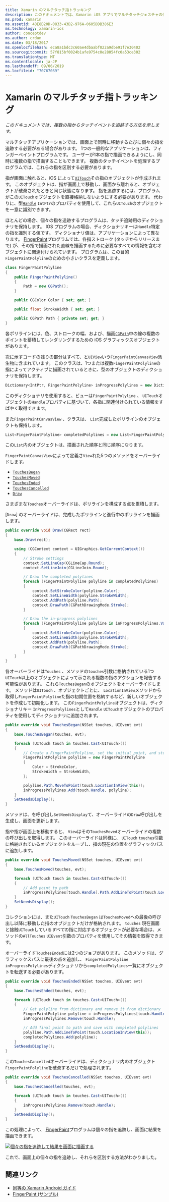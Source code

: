 ```yaml
---
title: Xamarin のマルチタッチ指トラッキング
description: このドキュメントでは、Xamarin iOS アプリでマルチタッチジェスチャの個々の指を追跡する方法について説明します。 フィンガーペイントアプリの例を中心にしています。
ms.prod: xamarin
ms.assetid: 48E8B20D-0833-43D2-976A-0605DDB386E3
ms.technology: xamarin-ios
author: conceptdev
ms.author: crdun
ms.date: 03/18/2017
ms.openlocfilehash: eca8a1bdc3c60ae4dbaabf022a9dbe91f7e30402
ms.sourcegitcommit: 57f815bf0024b1afe9754c0e28054fc0a53ce302
ms.translationtype: MT
ms.contentlocale: ja-JP
ms.lasthandoff: 09/06/2019
ms.locfileid: "70767039"
---
```

# <a name="multi-touch-finger-tracking-in-xamarinios"></a>Xamarin のマルチタッチ指トラッキング

_このドキュメントでは、複数の指からタッチイベントを追跡する方法を示します。_

マルチタッチアプリケーションでは、画面上で同時に移動するたびに個々の指を追跡する必要がある場合があります。 1つの一般的なアプリケーションは、フィンガーペイントプログラムです。 ユーザーが1本の指で描画できるようにし、同時に複数の指で描画することもできます。 複数のタッチイベントを処理するプログラムでは、これらの指を区別する必要があります。

指が画面に触れると、iOS によって[`UITouch`](xref:UIKit.UITouch)その指のオブジェクトが作成されます。 このオブジェクトは、指が画面上で移動し、画面から離れると、オブジェクトが破棄されたときと同じ状態になります。 指を追跡するには、プログラムがこの`UITouch`オブジェクトを直接格納しないようにする必要があります。 代わりに、型[`Handle`](xref:Foundation.NSObject.Handle) `IntPtr`のプロパティを使用して、これら`UITouch`のオブジェクトを一意に識別できます。

ほとんどの場合、個々の指を追跡するプログラムは、タッチ追跡用のディクショナリを保持します。 IOS プログラムの場合、ディクショナリキーは`Handle`特定の指を識別する値です。 ディクショナリ値は、アプリケーションによって異なります。 [FingerPaint](https://docs.microsoft.com/samples/xamarin/ios-samples/applicationfundamentals-fingerpaint)プログラムでは、各指ストローク (タッチからリリースまで) が、その指で描画された直線を描画するために必要なすべての情報を含むオブジェクトに関連付けられています。 プログラムは、この目的`FingerPaintPolyline`のための小さいクラスを定義します。

```csharp
class FingerPaintPolyline
{
    public FingerPaintPolyline()
    {
        Path = new CGPath();
    }

    public CGColor Color { set; get; }

    public float StrokeWidth { set; get; }

    public CGPath Path { private set; get; }
}
```

各ポリラインには、色、ストロークの幅、および、描画[`CGPath`](xref:CoreGraphics.CGPath)中の線の複数のポイントを蓄積してレンダリングするための iOS グラフィックスオブジェクトがあります。

次に示すコードの残りの部分はすべて、と`UIView`いう`FingerPaintCanvasView`派生物に含まれています。 このクラスは、1つまたは複数`FingerPaintPolyline`の指によってアクティブに描画されているときに、型のオブジェクトのディクショナリを保持します。

```csharp
Dictionary<IntPtr, FingerPaintPolyline> inProgressPolylines = new Dictionary<IntPtr, FingerPaintPolyline>();
```

このディクショナリを使用すると、ビューは`FingerPaintPolyline` 、 `UITouch`オブジェクトの`Handle`プロパティに基づいて、各指に関連付けられている情報をすばやく取得できます。

また`FingerPaintCanvasView` 、クラスは、 `List`完成したポリラインのオブジェクトも保持します。

```csharp
List<FingerPaintPolyline> completedPolylines = new List<FingerPaintPolyline>();
```

この`List`内のオブジェクトは、描画された順序と同じ順序になります。

`FingerPaintCanvasView`によって定義さ`View`れた5つのメソッドをオーバーライドします。

- [`TouchesBegan`](xref:UIKit.UIResponder.TouchesBegan(Foundation.NSSet,UIKit.UIEvent))
- [`TouchesMoved`](xref:UIKit.UIResponder.TouchesMoved(Foundation.NSSet,UIKit.UIEvent))
- [`TouchesEnded`](xref:UIKit.UIResponder.TouchesEnded(Foundation.NSSet,UIKit.UIEvent))
- [`TouchesCancelled`](xref:UIKit.UIResponder.TouchesCancelled(Foundation.NSSet,UIKit.UIEvent))
- [`Draw`](xref:UIKit.UIView.Draw(CoreGraphics.CGRect))

さまざまな`Touches`オーバーライドは、ポリラインを構成する点を累積します。

[`Draw`] のオーバーライドは、完成したポリラインと進行中のポリラインを描画します。

```csharp
public override void Draw(CGRect rect)
{
    base.Draw(rect);

    using (CGContext context = UIGraphics.GetCurrentContext())
    {
        // Stroke settings
        context.SetLineCap(CGLineCap.Round);
        context.SetLineJoin(CGLineJoin.Round);

        // Draw the completed polylines
        foreach (FingerPaintPolyline polyline in completedPolylines)
        {
            context.SetStrokeColor(polyline.Color);
            context.SetLineWidth(polyline.StrokeWidth);
            context.AddPath(polyline.Path);
            context.DrawPath(CGPathDrawingMode.Stroke);
        }

        // Draw the in-progress polylines
        foreach (FingerPaintPolyline polyline in inProgressPolylines.Values)
        {
            context.SetStrokeColor(polyline.Color);
            context.SetLineWidth(polyline.StrokeWidth);
            context.AddPath(polyline.Path);
            context.DrawPath(CGPathDrawingMode.Stroke);
        }
    }
}
```

各オーバーライドは`Touches` 、メソッドの`touches`引数に格納されている1つ`UITouch`以上のオブジェクトによって示される複数の指のアクションを報告する可能性があります。 これら`TouchesBegan`のオブジェクトをオーバーライドします。 メソッドは`UITouch` 、オブジェクトごとに、 `LocationInView`メソッドから取得し`FingerPaintPolyline`た指の初期位置を格納するなど、新しいオブジェクトを作成して初期化します。 この`FingerPaintPolyline`オブジェクトは、ディクショナリキー `InProgressPolylines`として`Handle` `UITouch`オブジェクトのプロパティを使用してディクショナリに追加されます。

```csharp
public override void TouchesBegan(NSSet touches, UIEvent evt)
{
    base.TouchesBegan(touches, evt);

    foreach (UITouch touch in touches.Cast<UITouch>())
    {
        // Create a FingerPaintPolyline, set the initial point, and store it
        FingerPaintPolyline polyline = new FingerPaintPolyline
        {
            Color = StrokeColor,
            StrokeWidth = StrokeWidth,
        };

        polyline.Path.MoveToPoint(touch.LocationInView(this));
        inProgressPolylines.Add(touch.Handle, polyline);
    }
    SetNeedsDisplay();
}
```

メソッドは、を呼び出し`SetNeedsDisplay`て、オーバーライドの`Draw`呼び出しを生成し、画面を更新します。

指や指が画面上を移動すると、 `View`はその`TouchesMoved`オーバーライドの複数の呼び出しを取得します。 このオーバーライドは同様に、 `UITouch` `touches`引数に格納されているオブジェクトをループし、指の現在の位置をグラフィックパスに追加します。

```csharp
public override void TouchesMoved(NSSet touches, UIEvent evt)
{
    base.TouchesMoved(touches, evt);

    foreach (UITouch touch in touches.Cast<UITouch>())
    {
        // Add point to path
        inProgressPolylines[touch.Handle].Path.AddLineToPoint(touch.LocationInView(this));
    }
    SetNeedsDisplay();
}
```

コレクションには、また`UITouch` `TouchesBegan` は`TouchesMoved`への最後の呼び出し以降に移動した指のオブジェクトだけが格納されます。 `touches` 現在画面と接触`UITouch`している*すべて*の指に対応するオブジェクトが必要な場合は、メソッドの`AllTouches` `UIEvent`引数のプロパティを使用してその情報を取得できます。

オーバーライド`TouchesEnded`には2つのジョブがあります。 このメソッドは、グラフィックスパスに最後の点を追加し、 `FingerPaintPolyline` `inProgressPolylines`ディクショナリから`completedPolylines`一覧にオブジェクトを転送する必要があります。

```csharp
public override void TouchesEnded(NSSet touches, UIEvent evt)
{
    base.TouchesEnded(touches, evt);

    foreach (UITouch touch in touches.Cast<UITouch>())
    {
        // Get polyline from dictionary and remove it from dictionary
        FingerPaintPolyline polyline = inProgressPolylines[touch.Handle];
        inProgressPolylines.Remove(touch.Handle);

        // Add final point to path and save with completed polylines
        polyline.Path.AddLineToPoint(touch.LocationInView(this));
        completedPolylines.Add(polyline);
    }
    SetNeedsDisplay();
}
```

この`TouchesCancelled`オーバーライドは、ディクショナリ内のオブジェクト`FingerPaintPolyline`を破棄するだけで処理されます。

```csharp
public override void TouchesCancelled(NSSet touches, UIEvent evt)
{
    base.TouchesCancelled(touches, evt);

    foreach (UITouch touch in touches.Cast<UITouch>())
    {
        inProgressPolylines.Remove(touch.Handle);
    }
    SetNeedsDisplay();
}
```

この処理によって、 [FingerPaint](https://docs.microsoft.com/samples/xamarin/ios-samples/applicationfundamentals-fingerpaint)プログラムは個々の指を追跡し、画面に結果を描画できます。

[![](touch-tracking-images/image01.png "個々の指を追跡して結果を画面に描画する")](touch-tracking-images/image01.png#lightbox)

これで、画面上の個々の指を追跡し、それらを区別する方法がわかりました。

## <a name="related-links"></a>関連リンク

- [同等の Xamarin Android ガイド](~/android/app-fundamentals/touch/touch-tracking.md)
- [FingerPaint (サンプル)](https://docs.microsoft.com/samples/xamarin/ios-samples/applicationfundamentals-fingerpaint)
